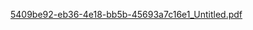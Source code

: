 [5409be92-eb36-4e18-bb5b-45693a7c16e1_Untitled.pdf](https://github.com/user-attachments/files/19415570/5409be92-eb36-4e18-bb5b-45693a7c16e1_Untitled.pdf)
